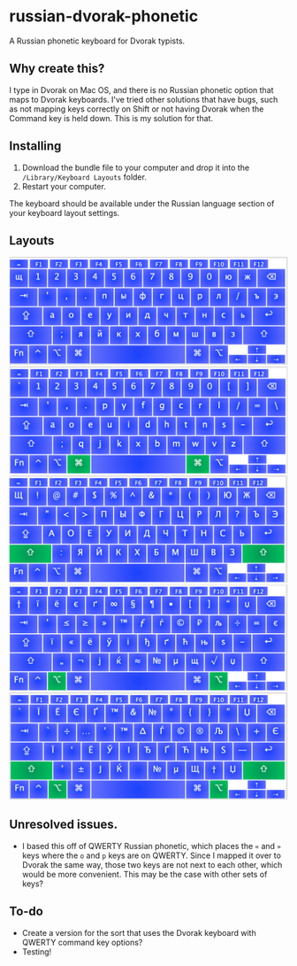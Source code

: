 # russian-dvorak-phonetic
A Russian phonetic keyboard for Dvorak typists.

## Why create this?

I type in Dvorak on Mac OS, and there is no Russian phonetic option that maps to Dvorak keyboards. I've tried other solutions that have bugs, such as not mapping keys correctly on Shift or not having Dvorak when the Command key is held down. This is my solution for that.

## Installing

1. Download the bundle file to your computer and drop it into the `/Library/Keyboard Layouts` folder. 
2. Restart your computer.

The keyboard should be available under the Russian language section of your keyboard layout settings.

## Layouts

![alt text](/screenshots/no-modifiers.png "With no modifier keys")
![alt text](/screenshots/command-modifier.png "Command modifier")
![alt text](/screenshots/shift-modifier.png "Shift modifier")
![alt text](/screenshots/option-modifier.png "Option modifier")
![alt text](/screenshots/shift-option-modifier.png "Shift option modifier")


## Unresolved issues.
* I based this off of QWERTY Russian phonetic, which places the `«` and `»` keys where the `o` and `p` keys are on QWERTY. Since I mapped it over to Dvorak the same way, those two keys are not next to each other, which would be more convenient. This may be the case with other sets of keys?

## To-do
* Create a version for the sort that uses the Dvorak keyboard with QWERTY command key options?
* Testing!

